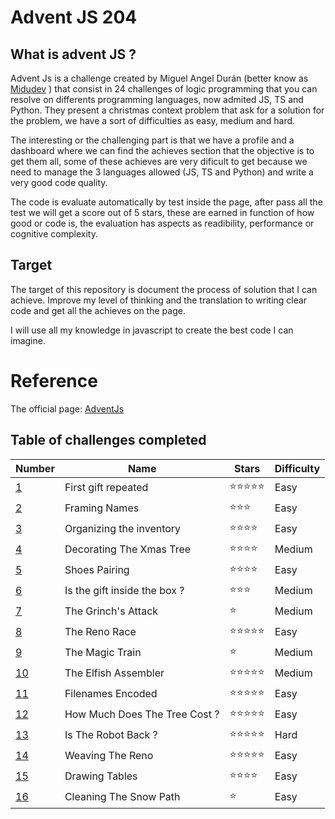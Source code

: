 # Advent JS 204

## What is advent JS ?

Advent Js is a challenge created by Miguel Angel Durán (better know as [Midudev](https://www.twitch.tv/midudev) ) that consist in 24 challenges of logic programming that you can resolve on differents programming languages, now admited JS, TS and Python. They present a christmas context problem that ask for a solution for the problem, we have a sort of difficulties as easy, medium and hard. 

The interesting or the challenging part is that we have a profile and a dashboard where we can find the achieves section that the objective is to get them all, some of these achieves are very dificult to get because we need to manage the 3 languages allowed (JS, TS and Python) and write a very good code quality. 

The code is evaluate automatically by test inside the page, after pass all the test we will get a score out of 5 stars, these are earned in function of how good or code is, the evaluation has aspects as readibility, performance or cognitive complexity.

## Target

The target of this repository is document the process of solution that I can achieve. Improve my level of thinking and the translation to writing clear code and get all the achieves on the page. 

I will use all my knowledge in javascript to create the best code I can imagine.

# Reference 
The official page:  [AdventJs](https://adventjs.dev/)

## Table of challenges completed

| Number | Name | Stars | Difficulty |
|--------|------|-------| -----------|
| [1](/challenge%201/)      |First gift repeated | ⭐⭐⭐⭐⭐| Easy
| [2](./challenge%202/) | Framing Names | ⭐⭐⭐ | Easy |
| [3](/challenge%203/) | Organizing the inventory | ⭐⭐⭐⭐ | Easy |
| [4](/challenge%204/) | Decorating The Xmas Tree | ⭐⭐⭐⭐ | Medium |
| [5](/challenge%205/) | Shoes Pairing | ⭐⭐⭐⭐ | Easy |
| [6](/challenge%206/) | Is the gift inside the box ? | ⭐⭐⭐| Medium
| [7](/challenge%207/) | The Grinch's Attack | ⭐| Medium |
| [8](/challenge%208/) | The Reno Race | ⭐⭐⭐⭐⭐ | Easy |
| [9](/challenge%209/) | The Magic Train | ⭐ | Medium | 
| [10](/challenge%2010/) | The Elfish Assembler | ⭐⭐⭐⭐⭐ | Medium |
| [11](/challenge%2011/) | Filenames Encoded | ⭐⭐⭐⭐⭐ | Easy |\
| [12](/challenge%2012/) | How Much Does The Tree Cost ?|⭐⭐⭐⭐⭐ | Easy |
| [13](/challenge%2013/) | Is The Robot Back ?|⭐⭐⭐⭐⭐ | Hard |
| [14](/challenge%2014/) | Weaving The Reno|⭐⭐⭐⭐⭐ | Easy |
| [15](/challenge%2015/) | Drawing Tables |⭐⭐⭐⭐ | Easy |
| [16](/challenge%2016/) | Cleaning The Snow Path|⭐ | Easy |